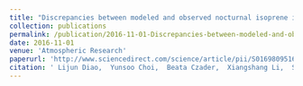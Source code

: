 ```yaml
---
title: "Discrepancies between modeled and observed nocturnal isoprene in an urban environment and the possible causes: A case study in Houston"
collection: publications
permalink: /publication/2016-11-01-Discrepancies-between-modeled-and-observed-nocturnal-isoprene-in-an-urban-environment-and-the-possible-causes-A-case-study-in-Houston
date: 2016-11-01
venue: 'Atmospheric Research'
paperurl: 'http://www.sciencedirect.com/science/article/pii/S0169809516301879'
citation: ' Lijun Diao,  Yunsoo Choi,  Beata Czader,  Xiangshang Li,  Shuai Pan,  Anirban Roy,  Amir Souri,  Mark Estes,  Wonbae Jeon, &quot;Discrepancies between modeled and observed nocturnal isoprene in an urban environment and the possible causes: A case study in Houston.&quot; Atmospheric Research, 2016.'
---
```

